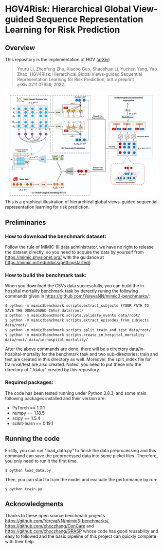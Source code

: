 # HGV4Risk: Hierarchical Global View-guided Sequence Representation Learning for Risk Prediction

## Overview
This repository is the implementation of HGV ([arXiv](https://arxiv.org/abs/2211.07956))
> Youru Li, Zhenfeng Zhu, Xiaobo Guo, Shaoshuai Li, Yuchen Yang, Yao Zhao: HGV4Risk: Hierarchical Global Views-guided Sequential Representation Learning for Risk Prediction, arXiv preprint arXiv:2211.07956, 2022.

![](https://github.com/LiYouru0228/HGV/blob/main/HGV.png?raw=true)
This is a graphical illustration of hierarchical global views-guided sequential representation learning for risk prediction. 


## Preliminaries

### How to download the benchmark dataset:
Follow the rule of MIMIC-III data administrator, we have no right to release the dataset directly, so you need to acquire the data by yourself from https://mimic.physionet.org/ with the guidance at https://mimic.mit.edu/docs/gettingstarted/. 

### How to build the benchmark task:
When you download the CSVs data successfully, you can build the in-hospital mortality benchmark task by derectly runing the following commands given in https://github.com/YerevaNN/mimic3-benchmarks/:
```
$ python -m mimic3benchmark.scripts.extract_subjects {YOUR PATH TO SAVE THE DOWNLOADED CSVs} data/root/
$ python -m mimic3benchmark.scripts.validate_events data/root/
$ python -m mimic3benchmark.scripts.extract_episodes_from_subjects data/root/
$ python -m mimic3benchmark.scripts.split_train_and_test data/root/
$ python -m mimic3benchmark.scripts.create_in_hospital_mortality data/root/ data/in-hospital-mortality/
```
After the above commands are done, there will be a directory data/in-hospital-mortality for the benchmark task and two sub-directories: train and test are created in this directory as well. Moreover, the split_index file for train/val/test are also created. Noted, you need to put these into the directory of "./data/" created by this repository. 

### Required packages:
The code has been tested running under Python 3.8.3, and some main following packages installed and their version are:
- PyTorch == 1.0.1
- numpy == 1.18.5
- scipy == 1.5.4
- scikit-learn == 0.19.1

## Running the code
Firstly, you can run "load_data.py" to finish the data preprocessing and this command can save the preprocessed data into some pickel files. Therefore, you only need to run it the first time.

```
$ python load_data.py
```
Then, you can start to train the model and evaluate the performance by run:
```
$ python train.py
```

## Acknowledgments
Thanks to these open source benchmark projects https://github.com/YerevaNN/mimic3-benchmarks/, https://github.com/choczhang/ConCare and https://github.com/choczhang/GRASP whose code has good reusability and easy to followed and the basic pipeline of this project can quickly complete with their help.
